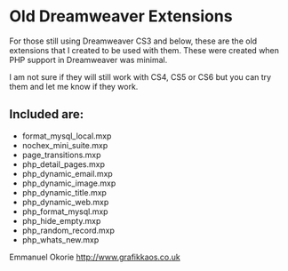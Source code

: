 Old Dreamweaver Extensions
==========================

For those still using Dreamweaver CS3 and below, these are the old extensions that I created to be used with them.
These were created when PHP support in Dreamweaver was minimal.

I am not sure if they will still work with CS4, CS5 or CS6 but you can try them and let me know if they work.

Included are:
-------------

* format_mysql_local.mxp
* nochex_mini_suite.mxp
* page_transitions.mxp
* php_detail_pages.mxp
* php_dynamic_email.mxp
* php_dynamic_image.mxp 
* php_dynamic_title.mxp
* php_dynamic_web.mxp
* php_format_mysql.mxp
* php_hide_empty.mxp
* php_random_record.mxp
* php_whats_new.mxp

Emmanuel Okorie
http://www.grafikkaos.co.uk

